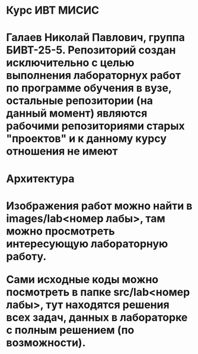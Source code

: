 <h1>Курс ИВТ МИСИС<h1>

Галаев Николай Павлович, группа БИВТ-25-5. Репозиторий создан исключительно с целью выполнения лабораторнух работ по программе обучения в вузе, остальные репозитории (на данный момент) являются рабочими репозиториями старых "проектов" и к данному курсу отношения не имеют
 
<h1>Архитектура<h1>

Изображения работ можно найти в images/lab<номер лабы>, там можно просмотреть интересующую лабораторную работу.

Сами исходные коды можно посмотреть в папке src/lab<номер лабы>, тут находятся решения всех задач, данных в лабораторке с полным решением (по возможности).